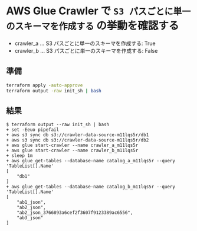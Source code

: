 # AWS Glue Crawler で `S3 パスごとに単一のスキーマを作成する` の挙動を確認する

- crawler_a ... S3 パスごとに単一のスキーマを作成する: True
- crawler_b ... S3 パスごとに単一のスキーマを作成する: False

## 準備

```bash
terraform apply -auto-approve
terraform output -raw init_sh | bash
```

## 結果

```
$ terraform output --raw init_sh | bash
+ set -Eeuo pipefail
+ aws s3 sync db s3://crawler-data-source-m11lqs5r/db1
+ aws s3 sync db s3://crawler-data-source-m11lqs5r/db2
+ aws glue start-crawler --name crawler_a_m11lqs5r
+ aws glue start-crawler --name crawler_b_m11lqs5r
+ sleep 1m
+ aws glue get-tables --database-name catalog_a_m11lqs5r --query 'TableList[].Name'
[
    "db1"
]
+ aws glue get-tables --database-name catalog_b_m11lqs5r --query 'TableList[].Name'
[
    "ab1_json",
    "ab2_json",
    "ab2_json_3766893a6cef2f3607f9123389ac6556",
    "ab3_json"
]

```
